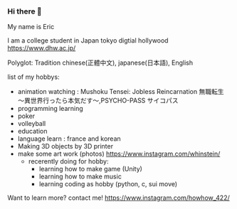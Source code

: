### Hi there 👋

My name is Eric

I am a college student in Japan tokyo digtial hollywood https://www.dhw.ac.jp/

Polyglot: Tradition chinese(正體中文), japanese(日本語), English


list of my hobbys:
   - animation watching : Mushoku Tensei: Jobless Reincarnation 無職転生 〜異世界行ったら本気だす〜,PSYCHO-PASS サイコパス
   - programming learning
   - poker
   - volleyball
   - education 
   - language learn : france and korean
   - Making 3D objects by 3D printer
   - make some art work (photos)  https://www.instagram.com/whinstein/ 
     - recerently doing for hobby:
       - learning how to make game (Unity)
       - learning how to make music 
       - learning coding as hobby (python, c, sui move)
  
Want to learn more? contact me!
  https://www.instagram.com/howhow_422/


<!--
**whinstein/whinstein** is a ✨ _special_ ✨ repository because its `README.md` (this file) appears on your GitHub profile.

Here are some ideas to get you started:

- 🔭 I’m currently working on ...
- 🌱 I’m currently learning ...
- 👯 I’m looking to collaborate on ...
- 🤔 I’m looking for help with ...
- 💬 Ask me about ...
- 📫 How to reach me: ...
- 😄 Pronouns: ...
- ⚡ Fun fact: ...
-->
